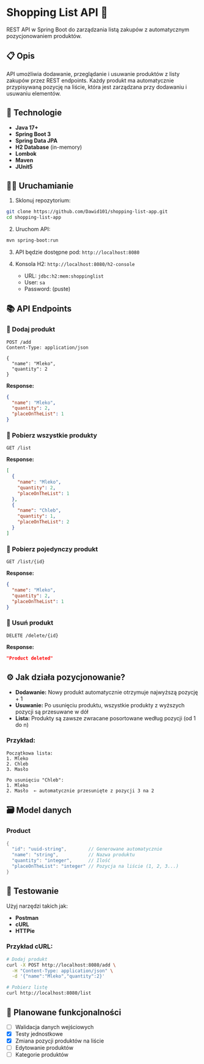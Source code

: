 # Shopping List API 🛒

REST API w Spring Boot do zarządzania listą zakupów z automatycznym pozycjonowaniem produktów.

## 📋 Opis

API umożliwia dodawanie, przeglądanie i usuwanie produktów z listy zakupów przez REST endpoints. Każdy produkt ma automatycznie przypisywaną pozycję na liście, która jest zarządzana przy dodawaniu i usuwaniu elementów.

## 🚀 Technologie

- **Java 17+**
- **Spring Boot 3**
- **Spring Data JPA**
- **H2 Database** (in-memory)
- **Lombok**
- **Maven**
- **JUnit5**

## 🏃‍♂️ Uruchamianie

1. Sklonuj repozytorium:
```bash
git clone https://github.com/Dawid101/shopping-list-app.git
cd shopping-list-app
```

2. Uruchom API:
```bash
mvn spring-boot:run
```

3. API będzie dostępne pod: `http://localhost:8080`

4. Konsola H2: `http://localhost:8080/h2-console`
    - URL: `jdbc:h2:mem:shoppinglist`
    - User: `sa`
    - Password: (puste)

## 📚 API Endpoints

### 📌 Dodaj produkt
```http
POST /add
Content-Type: application/json

{
  "name": "Mleko",
  "quantity": 2
}
```

**Response:**
```json
{
  "name": "Mleko",
  "quantity": 2,
  "placeOnTheList": 1
}
```

### 📌 Pobierz wszystkie produkty
```http
GET /list
```

**Response:**
```json
[
  {
    "name": "Mleko",
    "quantity": 2,
    "placeOnTheList": 1
  },
  {
    "name": "Chleb",
    "quantity": 1,
    "placeOnTheList": 2
  }
]
```

### 📌 Pobierz pojedynczy produkt
```http
GET /list/{id}
```

**Response:**
```json
{
  "name": "Mleko",
  "quantity": 2,
  "placeOnTheList": 1
}
```

### 📌 Usuń produkt
```http
DELETE /delete/{id}
```

**Response:**
```json
"Product deleted"
```

## ⚙️ Jak działa pozycjonowanie?

- **Dodawanie:** Nowy produkt automatycznie otrzymuje najwyższą pozycję + 1
- **Usuwanie:** Po usunięciu produktu, wszystkie produkty z wyższych pozycji są przesuwane w dół
- **Lista:** Produkty są zawsze zwracane posortowane według pozycji (od 1 do n)

### Przykład:
```
Początkowa lista:
1. Mleko
2. Chleb  
3. Masło

Po usunięciu "Chleb":
1. Mleko
2. Masło  ← automatycznie przesunięte z pozycji 3 na 2
```

## 🗃️ Model danych

### Product
```java
{
  "id": "uuid-string",        // Generowane automatycznie
  "name": "string",           // Nazwa produktu
  "quantity": "integer",      // Ilość
  "placeOnTheList": "integer" // Pozycja na liście (1, 2, 3...)
}
```

## 🧪 Testowanie

Użyj narzędzi takich jak:
- **Postman**
- **cURL**
- **HTTPie**

### Przykład cURL:
```bash
# Dodaj produkt
curl -X POST http://localhost:8080/add \
  -H "Content-Type: application/json" \
  -d '{"name":"Mleko","quantity":2}'

# Pobierz listę
curl http://localhost:8080/list
```

## 🔮 Planowane funkcjonalności

- [ ] Walidacja danych wejściowych
- [X] Testy jednostkowe
- [x] Zmiana pozycji produktów na liście
- [ ] Edytowanie produktów
- [ ] Kategorie produktów

